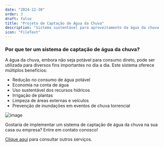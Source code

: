```yaml
---
date: "2024-12-30"
order: 3
draft: false
title: "Projeto de Captação de Água da Chuva"
description: "Sistema sustentável para aproveitamento da água da chuva em diversos usos não potáveis"
icon: "FileText"
---
```


### Por que ter um sistema de captação de água da chuva?

A água da chuva, embora não seja potável para consumo direto, pode ser utilizada para diversos fins importantes no dia a dia. Este sistema oferece múltiplos benefícios:

- Redução no consumo de água potável
- Economia na conta de água
- Uso sustentável dos recursos hídricos
- Irrigação de plantas
- Limpeza de áreas externas e veículos
- Prevenção de inundações em eventos de chuva torrencial

![image](/images/bannerimage.webp)

Gostaria de implementar um sistema de captação de água da chuva na sua casa ou empresa? Entre em contato conosco!

[Clique aqui](/servicos) para consultar outros serviços. 
